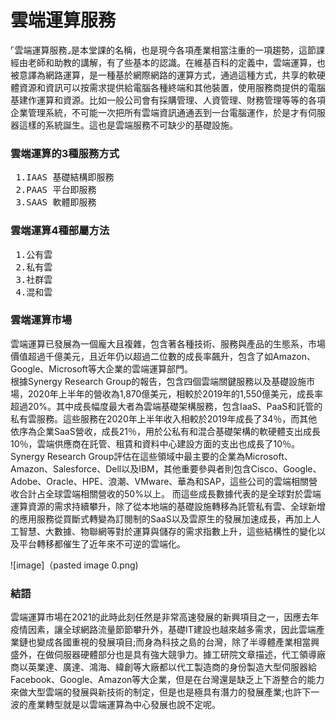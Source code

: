 # 雲端運算服務
<p>⌜雲端運算服務⌟是本堂課的名稱，也是現今各項產業相當注重的一項趨勢，這節課經由老師和助教的講解，有了些基本的認識。在維基百科的定義中，雲端運算，也被意譯為網路運算，是一種基於網際網路的運算方式，通過這種方式，共享的軟硬體資源和資訊可以按需求提供給電腦各種終端和其他裝置，使用服務商提供的電腦基建作運算和資源。比如一般公司會有採購管理、人資管理、財務管理等等的各項企業管理系統，不可能一次把所有雲端資訊通通丟到一台電腦運作，於是才有伺服器這樣的系統誕生。這也是雲端服務不可缺少的基礎設施。</p>

### 雲端運算的3種服務方式
 <pre> 1.IAAS 基礎結構即服務
 2.PAAS 平台即服務
 3.SAAS 軟體即服務 </pre>
 
 ### 雲端運算4種部屬方法
 <pre> 1.公有雲
 2.私有雲
 3.社群雲
 4.混和雲</pre>
 
 ### 雲端運算市場
雲端運算已發展為一個龐大且複雜，包含著各種技術、服務與產品的生態系，市場價值超過千億美元，且近年仍以超過二位數的成長率飆升，包含了如Amazon、Google、Microsoft等大企業的雲端運算部門。            
根據Synergy Research Group的報告，包含四個雲端關鍵服務以及基礎設施市場，2020年上半年的營收為1,870億美元，相較於2019年的1,550億美元，成長率超過20%。其中成長幅度最大者為雲端基礎架構服務，包含IaaS、PaaS和託管的私有雲服務。這些服務在2020年上半年收入相較於2019年成長了34％，而其他依序為企業SaaS營收，成長21％，用於公私有和混合基礎架構的軟硬體支出成長10％，雲端供應商在託管、租賃和資料中心建設方面的支出也成長了10％。Synergy Research Group評估在這些領域中最主要的企業為Microsoft、Amazon、Salesforce、Dell以及IBM，其他重要參與者則包含Cisco、Google、Adobe、Oracle、HPE、浪潮、VMware、華為和SAP，這些公司的雲端相關營收合計占全球雲端相關營收的50%以上。
而這些成長數據代表的是全球對於雲端運算資源的需求持續攀升，除了從本地端的基礎設施轉移為託管私有雲、全球新增的應用服務從買斷式轉變為訂閱制的SaaS以及雲原生的發展加速成長，再加上人工智慧、大數據、物聯網等對於運算與儲存的需求指數上升，這些結構性的變化以及平台轉移都催生了近年來不可逆的雲端化。

![image]（pasted image 0.png)

### 結語
雲端運算市場在2021的此時此刻任然是非常高速發展的新興項目之一，因應去年疫情因素，讓全球網路流量節節攀升外，基礎IT建設也越來越多需求，因此雲端產業鏈也變成各國重視的發展項目;而身為科技之島的台灣，除了半導體產業相當興盛外，在做伺服器硬體部分也是具有強大競爭力。據工研院文章描述，代工領導廠商以英業達、廣達、鴻海、緯創等大廠都以代工製造商的身份製造大型伺服器給Facebook、Google、Amazon等大企業，但是在台灣還是缺乏上下游整合的能力來做大型雲端的發展與新技術的制定，但是也是極具有潛力的發展產業;也許下一波的產業轉型就是以雲端運算為中心發展也說不定呢。
